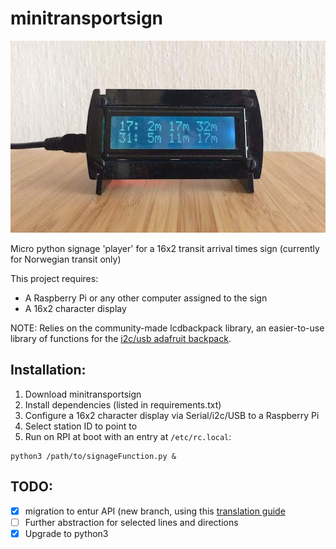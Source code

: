 # minitransportsign
![Transit sign with downtown tram 17 and bus 31 and next three departures for each](example.jpg "example of output")

Micro python signage 'player' for a 16x2 transit arrival times sign (currently for 
Norwegian transit only)

This project requires:
- A Raspberry Pi or any other computer assigned to the sign
- A 16x2 character display  

NOTE: Relies on the community-made lcdbackpack library, an easier-to-use library of functions for the [i2c/usb adafruit backpack](https://www.adafruit.com/product/782).

## Installation: 

1. Download minitransportsign
2. Install dependencies (listed in requirements.txt)
3. Configure a 16x2 character display via Serial/i2c/USB to a Raspberry Pi
4. Select station ID to point to
5. Run on RPI at boot with an entry at `/etc/rc.local`: 
```
python3 /path/to/signageFunction.py &
```

## TODO:
- [x] migration to entur API (new branch, using this [translation guide](https://rutebanken.atlassian.net/wiki/spaces/PUBLIC/pages/319586310/Migrering+reises+k+API+1.1+-+2.0)
- [ ] Further abstraction for selected lines and directions
- [X] Upgrade to python3
